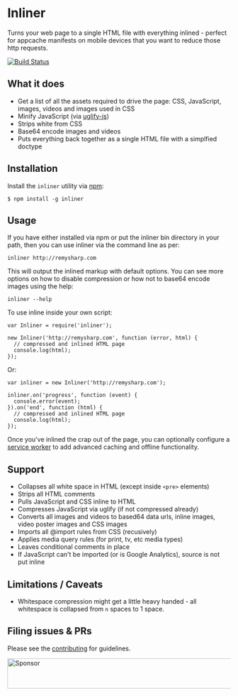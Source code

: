 # Inliner

Turns your web page to a single HTML file with everything inlined - perfect for appcache manifests on mobile devices that you want to reduce those http requests.

[![Build Status](https://travis-ci.org/remy/inliner.svg)](https://travis-ci.org/remy/inliner)

## What it does

- Get a list of all the assets required to drive the page: CSS, JavaScript, images, videos and images used in CSS
- Minify JavaScript (via [uglify-js](https://github.com/mishoo/UglifyJS "mishoo/UglifyJS - GitHub"))
- Strips white from CSS
- Base64 encode images and videos
- Puts everything back together as a single HTML file with a simplfied doctype

## Installation

Install the `inliner` utility via [npm](http://npmjs.org):

    $ npm install -g inliner

## Usage

If you have either installed via npm or put the inliner bin directory in your path, then you can use inliner via the command line as per:

    inliner http://remysharp.com

This will output the inlined markup with default options. You can see more options on how to disable compression or how not to base64 encode images using the help:

    inliner --help

To use inline inside your own script:

    var Inliner = require('inliner');

    new Inliner('http://remysharp.com', function (error, html) {
      // compressed and inlined HTML page
      console.log(html);
    });

Or:

    var inliner = new Inliner('http://remysharp.com');

    inliner.on('progress', function (event) {
      console.error(event);
    }).on('end', function (html) {
      // compressed and inlined HTML page
      console.log(html);
    });

Once you've inlined the crap out of the page, you can optionally configure a [service worker](https://developer.mozilla.org/en-US/docs/Web/API/Service_Worker_API/Using_Service_Workers) to add advanced caching and offline functionality.

## Support

- Collapses all white space in HTML (except inside `<pre>` elements)
- Strips all HTML comments
- Pulls JavaScript and CSS inline to HTML
- Compresses JavaScript via uglify (if not compressed already)
- Converts all images and videos to based64 data urls, inline images, video poster images and CSS images
- Imports all @import rules from CSS (recusively)
- Applies media query rules (for print, tv, etc media types)
- Leaves conditional comments in place
- If JavaScript can't be imported (or is Google Analytics), source is not put inline

## Limitations / Caveats

- Whitespace compression might get a little heavy handed - all whitespace is collapsed from `n` spaces to 1 space.

## Filing issues & PRs

Please see the [contributing](https://github.com/remy/inliner/blob/master/CONTRIBUTING.md) for guidelines.

<a href="https://app.codesponsor.io/link/wnz2te8CdfKZ8wMjGUpi8EZG/remy/inliner" rel="nofollow"><img src="https://app.codesponsor.io/embed/wnz2te8CdfKZ8wMjGUpi8EZG/remy/inliner.svg" style="width: 888px; height: 68px;" alt="Sponsor" /></a>
